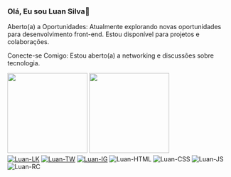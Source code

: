 ### Olá, Eu sou Luan Silva👋

Aberto(a) a Oportunidades:
Atualmente explorando novas oportunidades para desenvolvimento front-end. Estou disponível para projetos e colaborações.

Conecte-se Comigo:
Estou aberto(a) a networking e discussões sobre tecnologia.

<div>
<img src="https://github-readme-stats.vercel.app/api?username=meadowmage&theme=tokyonight&show_icons=true" height="180em" margin-right="10px">

<img src="https://github-readme-stats.vercel.app/api/top-langs/?username=meadowmage&layout=compact" height="180em">
</div>

<div style="display:inline_block; margin-top:15px border-radius:4px">
<a href="https://www.linkedin.com/in/luan-silva-b47228122/"><img align="center" alt="Luan-LK" src="https://img.shields.io/badge/LinkedIn-0077B5?style=for-the-badge&logo=linkedin&logoColor=white"></a>
<a href="https://www.twitch.tv/meadowmage"><img align="center" alt="Luan-TW" src="https://img.shields.io/badge/Twitch-9146FF?style=for-the-badge&logo=twitch&logoColor=white"></a>
<a href="https://www.instagram.com/luansilvadias/"><img align="center" alt="Luan-IG" src="https://img.shields.io/badge/Instagram-E4405F?style=for-the-badge&logo=instagram&logoColor=white"></a>
<img align="center" alt="Luan-HTML" src="https://img.shields.io/badge/HTML-239120?style=for-the-badge&logo=html5&logoColor=white">
<img align="center" alt="Luan-CSS" src="https://img.shields.io/badge/CSS-239120?&style=for-the-badge&logo=css3&logoColor=white">
<img align="center" alt="Luan-JS" src="https://img.shields.io/badge/JavaScript-F7DF1E?style=for-the-badge&logo=javascript&logoColor=black">
<img align="center" alt="Luan-RC" src="https://img.shields.io/badge/React-20232A?style=for-the-badge&logo=react&logoColor=61DAFB">

</div>






<!--
**meadowmage/meadowmage** is a ✨ _special_ ✨ repository because its `README.md` (this file) appears on your GitHub profile.

Here are some ideas to get you started:

- 🔭 I’m currently working on ...
- 🌱 I’m currently learning ...
- 👯 I’m looking to collaborate on ...
- 🤔 I’m looking for help with ...
- 💬 Ask me about ...
- 📫 How to reach me: ...
- 😄 Pronouns: ...
- ⚡ Fun fact: ...
-->
